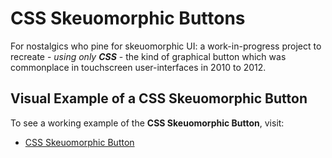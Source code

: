 # CSS Skeuomorphic Buttons
For nostalgics who pine for skeuomorphic UI: a work-in-progress project to recreate - _using only **CSS**_ - the kind of graphical button which was commonplace in touchscreen user-interfaces in 2010 to 2012.

## Visual Example of a CSS Skeuomorphic Button

To see a working example of the **CSS Skeuomorphic Button**, visit:

 - <a href="https://htmlpreview.github.io/?https://github.com/RouninMedia/css-skeuomorphic-buttons/blob/master/css-skeuomorphic-button.html" title="CSS Skeuomorphic Button" target="_blank">CSS Skeuomorphic Button</a>
